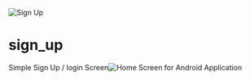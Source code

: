 ![Sign Up](https://user-images.githubusercontent.com/99285991/160793564-99b9bebb-99e2-40fc-964e-b92cc042e838.png)
# sign_up
Simple Sign Up /  login Screen![Home Screen](https://user-images.githubusercontent.com/99285991/160793276-b11b8d1f-a6c2-4095-8148-dd7e4026b238.png)
 for Android Application
